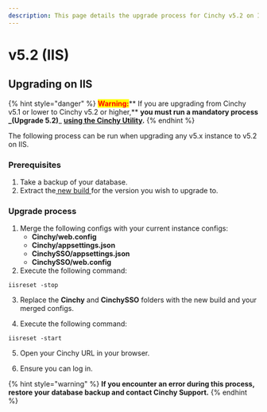 ```yaml
---
description: This page details the upgrade process for Cinchy v5.2 on IIS.
---
```


# v5.2 (IIS)

## Upgrading on IIS

{% hint style="danger" %}
<mark style="color:red;">**Warning:**</mark>** If you are upgrading from Cinchy v5.1 or lower to Cinchy v5.2 or higher,** **you must run a mandatory process **_**(Upgrade 5.2)**_ [**using the Cinchy Utility**](https://app.gitbook.com/o/-LDtM6UlhGoQ91uwM5SF/s/F1vvLbEMfTF1UqCFU9hs/~/changes/287/upgrade-guide/upgrade-guides/upgrades/cinchy-upgrade-utility)**.**
{% endhint %}

The following process can be run when upgrading any v5.x instance to v5.2 on IIS.

### Prerequisites

1. Take a backup of your database.
2. Extract the[ new build ](https://platform.docs.cinchy.com/deployment-guide/deployment-installation-guides/deployment-planning-overview-and-checklist/deployment-prerequisites#4.1-access-the-artifacts)for the version you wish to upgrade to.

### Upgrade process

1. Merge the following configs with your current instance configs:
   - **Cinchy/web.config**
   - **Cinchy/appsettings.json**
   - **CinchySSO/appsettings.json**
   - **CinchySSO/web.config**
2. Execute the following command:

```
iisreset -stop
```

3.  Replace the **Cinchy** and **CinchySSO** folders with the new build and your merged configs.

4.  Execute the following command:

```
iisreset -start
```

5. Open your Cinchy URL in your browser.

6. Ensure you can log in.

{% hint style="warning" %}
**If you encounter an error during this process, restore your database backup and contact Cinchy Support.**
{% endhint %}
